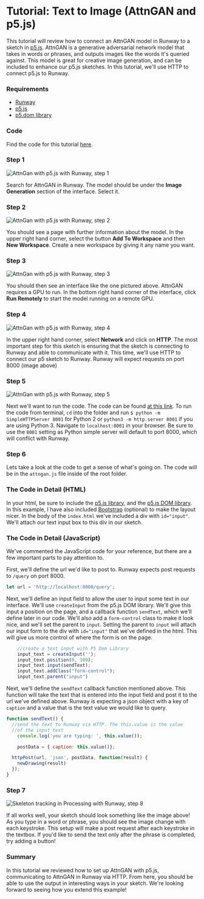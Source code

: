 # Tutorial: Text to Image (AttnGAN and p5.js)

This tutorial will review how to connect an AttnGAN model in Runway to a sketch in [p5.js](https://p5js.org/). AttnGAN is a generative adversarial network model that takes in words or phrases, and outputs images like the words it's queried against. This model is great for creative image generation, and can be included to enhance our p5.js sketches. In this tutorial, we'll use HTTP to connect p5.js to Runway.

### Requirements

- [Runway](https://runwayml.com/)
- [p5.js](https://p5js.org/download/)
- [p5.dom library](https://p5js.org/reference/#/libraries/p5.dom)

### Code
Find the code for this tutorial [here](https://github.com/runwayml/p5js/tree/master/AttnGAN).

### Step 1

![AttnGan with p5.js with Runway, step 1](assets/images/tutorials/tutorial_p5_attngan/selection.png)

Search for AttnGAN in Runway. The model should be under the **Image Generation** section of the interface. Select it.

### Step 2

![AttnGan with p5.js with Runway, step 2](assets/images/tutorials/tutorial_p5_attngan/info.png)

You should see a page with further information about the model. In the upper right hand corner, select the button **Add To Workspace** and then **New Workspace**. Create a new workspace by giving it any name you want.

### Step 3

![AttnGan with p5.js with Runway, step 3](assets/images/tutorials/tutorial_p5_attngan/interface.png)

You should then see an interface like the one pictured above. AttnGAN requires a GPU to run. In the bottom right hand corner of the interface, click **Run Remotely** to start the model running on a remote GPU.

### Step 4

![AttnGan with p5.js with Runway, step 4](assets/images/tutorials/tutorial_p5_attngan/port.png)

In the upper right hand corner, select **Network** and click on **HTTP**. The most important step for this sketch is ensuring that the sketch is connecting to Runway and able to communicate with it. This time, we'll use HTTP to connect our p5 sketch to Runway. Runway will expect requests on port 8000 (image above)

### Step 5

![AttnGan with p5.js with Runway, step 5](assets/images/tutorials/tutorial_p5_attngan/code.png)

Next we'll want to run the code. The code can be found [at this link](https://github.com/runwayml/p5js/tree/master/AttnGAN). To run the code from terminal, `cd` into the folder and run `$ python -m SimpleHTTPServer 8001`  for Python 2  or  `python3 -m http.server 8001` if you are using Python 3. Navigate to `localhost:8001` in your browser. Be sure to use the `8001` setting as Python simple server will default to port 8000, which will conflict with Runway.

### Step 6

Lets take a look at the code to get a sense of what's going on. The code will be in the `attngan.js` file inside of the root folder.

### The Code in Detail (HTML)
In your html, be sure to include the [p5.js library](https://p5js.org/download/), and the [p5.js DOM library](https://p5js.org/reference/#/libraries/p5.dom). In this example, I have also included [Bootstrap](https://getbootstrap.com/) (optional) to make the layout nicer. In the body of the `index.html` we've included a div with `id="input"`. We'll attach our text input box to this div in our sketch.

### The Code in Detail (JavaScript)
We've commented the JavaScript code for your reference, but there are a few important parts to pay attention to. 

First, we'll define the url we'd like to post to. Runway expects post requests to `/query` on port 8000.

```js
let url = 'http://localhost:8000/query';
```

Next, we'll define an input field to allow the user to input some text in our interface. We'll use `createInput` from the p5.js DOM library. We'll give this input a position on the page, and a callback function `sendText`, which we'll define later in our code. We'll also add a `form-control` class to  make it look nice, and we'll set the parent to `input`. Setting the parent to `input` will attach our input form to the div with `id="input"` that we've defined in the html. This will give us more control of where the form is on the page.

```js
    //create a text input with P5 Dom Library
    input_text = createInput('');
    input_text.position(0, 100);
    input_text.input(sendText);
    input_text.addClass("form-control");
    input_text.parent("input")
```

Next, we'll define the `sendText` callback function mentioned above. This function will take the text that is entered into the input field and post it to the url we've defined above. Runway is expecting a json object with a key of `caption` and a value that is the text value we would like to query. 

```js
function sendText() {
  //send the text to Runway via HTTP. The this.value is the value
  //of the input text
    console.log('you are typing: ', this.value());

    postData = { caption: this.value()};

  httpPost(url, 'json', postData, function(result) {
    newDrawing(result)
  });
}
```

### Step 7

![Skeleton tracking in Processing with Runway, step  8](assets/images/tutorials/tutorial_p5_attngan/header.png)

If all works well, your sketch should look something like the image above! As you type in a word or phrase, you should see the image change with each keystroke. This setup will make a post request after each keystroke in the textbox. If you'd like to send the text only after the phrase is completed, try adding a button! 

### Summary

In this tutorial we reviewed how to set up AttnGAN with p5.js, communicating to AttnGAN in Runway via HTTP. From here, you should be able to use the output in interesting ways in your sketch. We're looking forward to seeing how you extend this example!